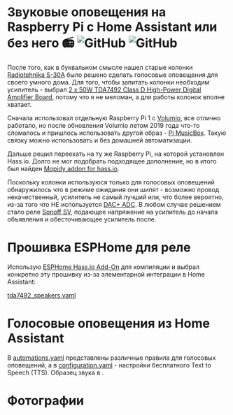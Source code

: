 # Звуковые оповещения на Raspberry Pi c Home Assistant или без него :radio: ![GitHub](https://img.shields.io/github/license/empenoso/diy-cheap-automated-blinds) ![GitHub](https://img.shields.io/badge/labor%20hours-2%20hours-orange)
После того, как в буквальном смысле нашел старые колонки [Radiotehnika S-30A](http://ldsound.ru/radiotehnika-s-30a/) было решено сделать голосовые оповещения для своего умного дома. Для того, чтобы запитать колонки необходим усилитель - выбрал [2 x 50W TDA7492 Class D High-Power Digital Amplifier Board](https://www.aliexpress.com/item/33025736088.html), потому что я не меломан, а для работы колонок вполне хватает.

Сначала использовал отдельную Raspberry Pi 1 с [Volumio](https://volumio.org/), все отлично работало, но после обновления  Volumio летом 2019 года что-то сломалось и пришлось использовать другой образ - [Pi MusicBox](https://www.pimusicbox.com/). Такую связку можно использовать и без домашней автоматизации.

Дальше решил переехать на ту же Raspberry Pi, на которой установлен Hass.io. Долго не мог подобрать подходящее дополнение, но в итого был найден [Mopidy addon for hass.io](https://github.com/assada/hassio-addons/tree/master/mopidy).

Поскольку колонки используюся только для голосовых оповещений обнаружилось что в режиме ожидания они шипят - возможно провод некачественный, усилитель не самый лучший или, что более вероятно, из-за того что НЕ используется [DAC+ ADC](https://www.hifiberry.com/shop/). В любом случае решением стало реле [Sonoff SV](https://www.itead.cc/ru/sonoff-sv.html), подающее напряжение на усилитель до начала объявления и обесточивающее усилитель после.

# Прошивка ESPHome для реле
Использую [ESPHome Hass.io Add-On](https://github.com/esphome/hassio) для компиляции и выбрал конкретно эту прошивку из-за элементарной интеграции в Home Assistant:

[tda7492_speakers.yaml](tda7492_speakers.yaml)

# Голосовые оповещения из Home Assistant
В [automations.yaml](automations.yaml) представлены различные правила для голосовых оповещений, а в [configuration.yaml](configuration.yaml) - настройки бесплатного Text to Speech (TTS). Образец звука в []().

# Фотографии
